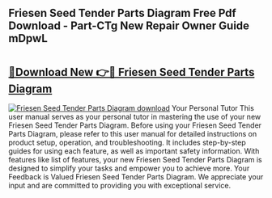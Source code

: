 ## Friesen Seed Tender Parts Diagram Free Pdf Download - Part-CTg New Repair Owner Guide mDpwL

# <h2><a href="http://dfo19k.blite.top/?on=Friesen+Seed+Tender+Parts+Diagram">🔗Download New 👉🔴 Friesen Seed Tender Parts Diagram</a></h2>

[![Friesen Seed Tender Parts Diagram download](https://i.imgur.com/lujVjoI.png)](http://dfo19k.blite.top/?on=Friesen+Seed+Tender+Parts+Diagram)
Your Personal Tutor This user manual serves as your personal tutor in mastering the use of your new Friesen Seed Tender Parts Diagram. Before using your Friesen Seed Tender Parts Diagram, please refer to this user manual for detailed instructions on product setup, operation, and troubleshooting. It includes step-by-step guides for using each feature, as well as important safety information. With features like list of features, your new Friesen Seed Tender Parts Diagram is designed to simplify your tasks and empower you to achieve more. Your Feedback is Valued Friesen Seed Tender Parts Diagram. We appreciate your input and are committed to providing you with exceptional service.
